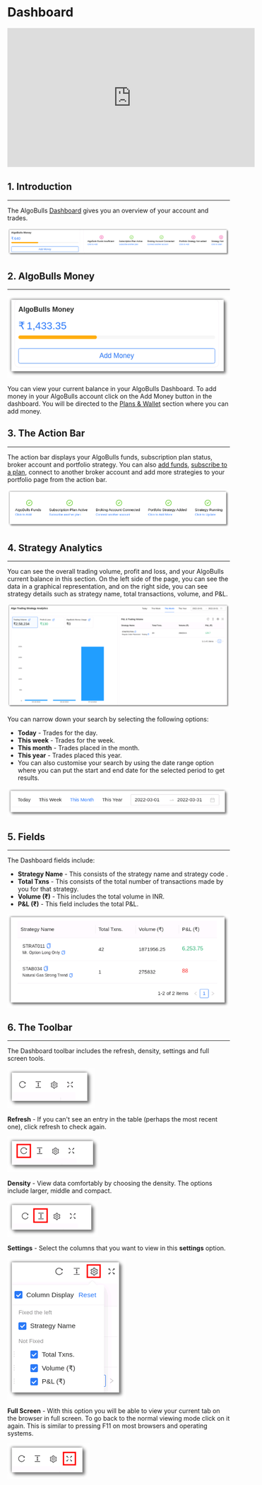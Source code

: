 # Dashboard

<iframe width="560" height="315" src="https://www.youtube.com/embed/HQry77QkoPg" frameborder="0" allow="accelerometer; autoplay; encrypted-media; gyroscope; picture-in-picture" allowfullscreen></iframe>

## 1. Introduction 
---

The AlgoBulls [Dashboard](https://app.algobulls.com/dashboard) gives you an overview of your account and trades. 

[ ![Dashboard](imgs/dashboard1.png "Click to Enlarge or Ctrl+Click to open in a new Tab") ](imgs/dashboard1.png)

## 2. AlgoBulls Money
---
![Dashboard](imgs/dashboard2.png)

You can view your current balance in your AlgoBulls Dashboard. To add money in your AlgoBulls account click on the Add Money button in the dashboard. You will be directed to the [Plans & Wallet](https://app.algobulls.com/wallet?defaultCategory=backtesting%26PaperTrading) section where you can add money. 


## 3. The Action Bar
---

The action bar displays your AlgoBulls funds, subscription plan status, broker account and portfolio strategy. You can also [add funds](https://app.algobulls.com/wallet?defaultCategory=backtesting%26PaperTrading), [subscribe to a plan](https://app.algobulls.com/wallet?defaultCategory=backtesting%26PaperTrading), connect to another broker account and add more strategies to your portfolio page from the action bar. 

![Dashboard](imgs/dashboard4.png)

## 4. Strategy Analytics
---

You can see the overall trading volume, profit and loss, and your AlgoBulls current balance in this section. On the left side of the page, you can see the data in a graphical representation, and on the right side, you can see strategy details such as strategy name, total transactions, volume, and P&L.

[ ![Dashboard](imgs/dashboard5.png "Click to Enlarge or Ctrl+Click to open in a new Tab") ](imgs/dashboard5.png)

You can narrow down your search by selecting the following options: 

* **Today** - Trades for the day.
* **This week** - Trades for the week.
* **This month** - Trades placed in the month. 
* **This year** - Trades placed this year.
*  You can also customise your search by using the date range option where you can put the start and end date for the selected period to get results.

![Dashboard](imgs/dashboard6.png)

## 5. Fields
---
The Dashboard fields include: 

* **Strategy Name** - This consists of the strategy name and strategy code .
* **Total Txns** - This consists of the total number of transactions made by you for that strategy.
* **Volume (₹)** - This includes the total volume in INR.
* **P&L (₹)** - This field includes the total P&L.

[ ![Dashboard](imgs/dashboard7.png "Click to Enlarge or Ctrl+Click to open in a new Tab") ](imgs/dashboard7.png)

## 6. The Toolbar
---
The Dashboard toolbar includes the refresh, density, settings and full screen tools. 

![Filters](imgs/toolbar1.png)

**Refresh** - If you can't see an entry in the table (perhaps the most recent one), click refresh to check again.

![Filters](imgs/toolbar3.png)

**Density** - View data comfortably by choosing the density. The options include larger, middle and compact. 

![Filters](imgs/toolbar4.png)

**Settings** - Select the columns that you want to view in this **settings** option.

![Filters](imgs/toolbar5_dashboard.png)

**Full Screen** - With this option you will be able to view your current tab on the browser in full screen. To go back to the normal viewing mode click on it again. This is similar to pressing F11 on most browsers and operating systems.

![Filters](imgs/toolbar6.png)

